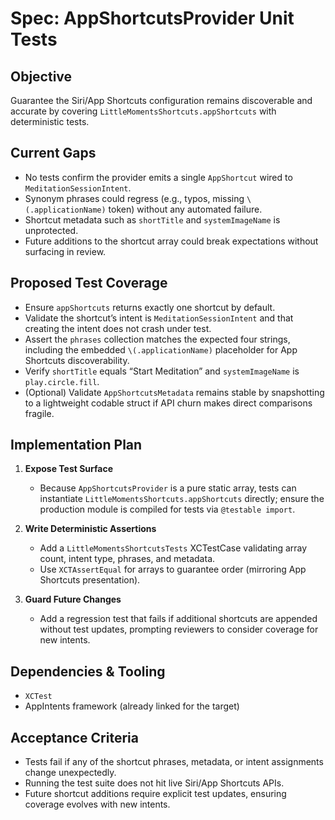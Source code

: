 # Spec: AppShortcutsProvider Unit Tests

## Objective
Guarantee the Siri/App Shortcuts configuration remains discoverable and accurate by covering `LittleMomentsShortcuts.appShortcuts` with deterministic tests.

## Current Gaps
- No tests confirm the provider emits a single `AppShortcut` wired to `MeditationSessionIntent`.
- Synonym phrases could regress (e.g., typos, missing `\(.applicationName)` token) without any automated failure.
- Shortcut metadata such as `shortTitle` and `systemImageName` is unprotected.
- Future additions to the shortcut array could break expectations without surfacing in review.

## Proposed Test Coverage
- Ensure `appShortcuts` returns exactly one shortcut by default.
- Validate the shortcut’s intent is `MeditationSessionIntent` and that creating the intent does not crash under test.
- Assert the `phrases` collection matches the expected four strings, including the embedded `\(.applicationName)` placeholder for App Shortcuts discoverability.
- Verify `shortTitle` equals “Start Meditation” and `systemImageName` is `play.circle.fill`.
- (Optional) Validate `AppShortcutsMetadata` remains stable by snapshotting to a lightweight codable struct if API churn makes direct comparisons fragile.

## Implementation Plan
1. **Expose Test Surface**
   - Because `AppShortcutsProvider` is a pure static array, tests can instantiate `LittleMomentsShortcuts.appShortcuts` directly; ensure the production module is compiled for tests via `@testable import`.

2. **Write Deterministic Assertions**
   - Add a `LittleMomentsShortcutsTests` XCTestCase validating array count, intent type, phrases, and metadata.
   - Use `XCTAssertEqual` for arrays to guarantee order (mirroring App Shortcuts presentation).

3. **Guard Future Changes**
   - Add a regression test that fails if additional shortcuts are appended without test updates, prompting reviewers to consider coverage for new intents.

## Dependencies & Tooling
- `XCTest`
- AppIntents framework (already linked for the target)

## Acceptance Criteria
- Tests fail if any of the shortcut phrases, metadata, or intent assignments change unexpectedly.
- Running the test suite does not hit live Siri/App Shortcuts APIs.
- Future shortcut additions require explicit test updates, ensuring coverage evolves with new intents.
